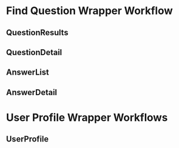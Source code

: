 # Find Question Wrapper Workflow

## QuestionResults

## QuestionDetail

## AnswerList

## AnswerDetail

# User Profile Wrapper Workflows

## UserProfile